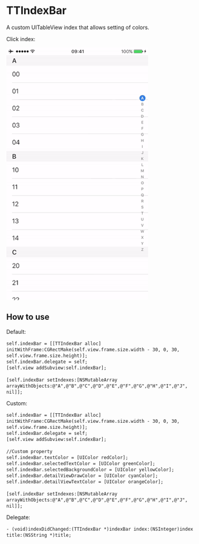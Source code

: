 # TTIndexBar

A custom UITableView index that allows setting of colors.

Click index:

![](https://github.com/Chouee/TTIndexBar/blob/master/ScreenShot.gif)


## How to use

Default:
```
self.indexBar = [[TTIndexBar alloc] initWithFrame:CGRectMake(self.view.frame.size.width - 30, 0, 30, self.view.frame.size.height)];
self.indexBar.delegate = self;
[self.view addSubview:self.indexBar];
    
[self.indexBar setIndexes:[NSMutableArray arrayWithObjects:@"A",@"B",@"C",@"D",@"E",@"F",@"G",@"H",@"I",@"J", nil]];
```

Custom:
```
self.indexBar = [[TTIndexBar alloc] initWithFrame:CGRectMake(self.view.frame.size.width - 30, 0, 30, self.view.frame.size.height)];
self.indexBar.delegate = self;
[self.view addSubview:self.indexBar];   

//Custom property
self.indexBar.textColor = [UIColor redColor];
self.indexBar.selectedTextColor = [UIColor greenColor];
self.indexBar.selectedBackgroundColor = [UIColor yellowColor];
self.indexBar.detailViewDrawColor = [UIColor cyanColor];
self.indexBar.detailViewTextColor = [UIColor orangeColor];

[self.indexBar setIndexes:[NSMutableArray arrayWithObjects:@"A",@"B",@"C",@"D",@"E",@"F",@"G",@"H",@"I",@"J", nil]];
```
Delegate:
```
- (void)indexDidChanged:(TTIndexBar *)indexBar index:(NSInteger)index title:(NSString *)title;
```

